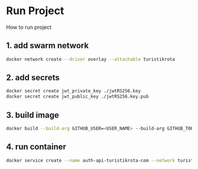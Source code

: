 # Run Project

How to run project

## 1. add swarm network

```bash
docker network create --driver overlay --attachable turistikrota

```

## 2. add secrets

```bash
docker secret create jwt_private_key ./jwtRS256.key
docker secret create jwt_public_key ./jwtRS256.key.pub

```

## 3. build image

```bash
docker build --build-arg GITHUB_USER=<USER_NAME> --build-arg GITHUB_TOKEN=<ACCESS_TOKEN> -t api.turistikrota.com/auth .  
```

## 4. run container

```bash
docker service create --name auth-api-turistikrota-com --network turistikrota --secret jwt_private_key --secret jwt_public_key --env-file .env --publish 6014:6014 api.turistikrota.com/auth:latest
```
